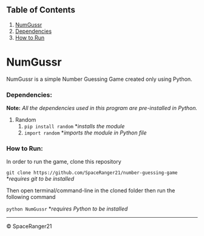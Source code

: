 ## Table of Contents

1. [NumGussr](#numgussr)
1. [Dependencies](#dependencies)
1. [How to Run](#how-to-run)

# NumGussr
 NumGussr is a simple Number Guessing Game created only using Python.
 
 ### Dependencies:
 **Note:** *All the dependencies used in this program are pre-installed in Python.*
 1. Random
    1. `pip install random` **installs the module*
    1. `import random` **imports the module in Python file*

### How to Run:
In order to run the game, clone this repository

`git clone https://github.com/SpaceRanger21/number-guessing-game` **requires git to be installed*

Then open terminal/command-line in the cloned folder then run the following command

`python NumGussr` **requires Python to be installed*

___
© SpaceRanger21